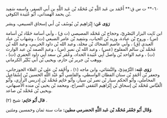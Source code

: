 ٦٠-** ت س ق:** أَحْمَد بن عَبد اللَّهِ بْن مُحَمَّد بْن عَبد اللَّهِ بن أَبي السفر، واسمه سَعِيد بْن يحمد الهمداني، أَبُو عُبَيدة الكوفي.

**رَوَى عَن:** إِبْرَاهِيم بْن يُوسُف بْن أَبي إسحاق السبيعي، وبشر

ابن ثَابِت البزار البَصْرِيّ، وحجاج بْن مُحَمَّد المصيصي (ت ق) ، وأبي أسامة حَمَّاد بْن أسامة (س) ، وروح بْن عبادة، وزيد بْن الحباب، وسَعِيد بْن عامر الضبعي (ت) ، وشهاب بْن عباد العبدي (ق) ، وأبي عاصم الضحاك بْن مخلد، وعبد الله بْن داود الخريبي، وعبد الله بْن مُحَمَّد بْن سالم المفلوج (عس) ، وعبد الله بْن نمير (س) ، وعبد الصمد بْن عبد الوارث (ت) ، وعبد الواحد بْن واصل أَبِي عُبَيدة الحداد، وعُمَر بْن سعد أَبِي داود الحفري (ت) ، ووهب بْن جرير بْن حازم، ويحيى بْن أَبي بُكَيْر الكرماني.

**رَوَى عَنه:** التِّرْمِذِيّ، والنَّسَائي، وابن ماجه (١) ، وأَحْمَد بْن علي بْن العلاء الجوزجاني، وجعفر بْن أَحْمَد بْن سنان القطان الواسطي، والقاضي أَبُو عَبْد اللَّهِ الحسين بْن إِسْمَاعِيل المحاملي، وأَبُو الحكم سيار بْن نصر بْن سيار، وأَبُو حَاتِم مُحَمَّد بْن إدريس الرازي، وأَبُو الْعَبَّاس مُحَمَّد بْن إسحاق بْن إِبْرَاهِيم الثقفي السراج، ومحمد بْن يحيى بْن منده الأصبهاني، ويحيى بْن مُحَمَّد بْن صاعد.

**قال أَبُو حَاتِم:** شيخ (٢) .

**وَقَال أَبُو جَعْفَر مُحَمَّد بْن عَبد اللَّهِ الحضرمي مطين:** مات سنة ثمان وخمسين ومئتين.